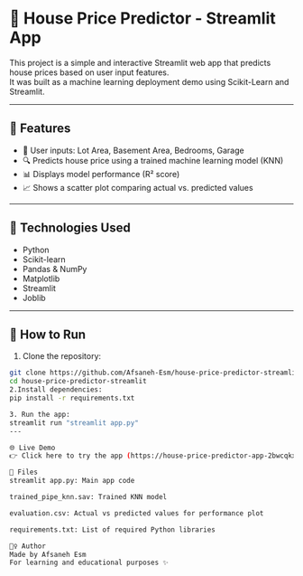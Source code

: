 # 🏡 House Price Predictor - Streamlit App

This project is a simple and interactive Streamlit web app that predicts house prices based on user input features.  
It was built as a machine learning deployment demo using Scikit-Learn and Streamlit.

---

## 📌 Features

- 🔢 User inputs: Lot Area, Basement Area, Bedrooms, Garage
- 🔍 Predicts house price using a trained machine learning model (KNN)
- 📊 Displays model performance (R² score)
- 📈 Shows a scatter plot comparing actual vs. predicted values

---

## 🧠 Technologies Used

- Python
- Scikit-learn
- Pandas & NumPy
- Matplotlib
- Streamlit
- Joblib

---

## 🚀 How to Run

1. Clone the repository:
```bash
git clone https://github.com/Afsaneh-Esm/house-price-predictor-streamlit.git
cd house-price-predictor-streamlit
2.Install dependencies:
pip install -r requirements.txt

3. Run the app:
streamlit run "streamlit app.py"
---

🌐 Live Demo
👉 Click here to try the app (https://house-price-predictor-app-2bwcqkxe8dwb8hmtsvet3b.streamlit.app/)

📁 Files
streamlit app.py: Main app code

trained_pipe_knn.sav: Trained KNN model

evaluation.csv: Actual vs predicted values for performance plot

requirements.txt: List of required Python libraries

🙋‍♀️ Author
Made by Afsaneh Esm
For learning and educational purposes ✨
